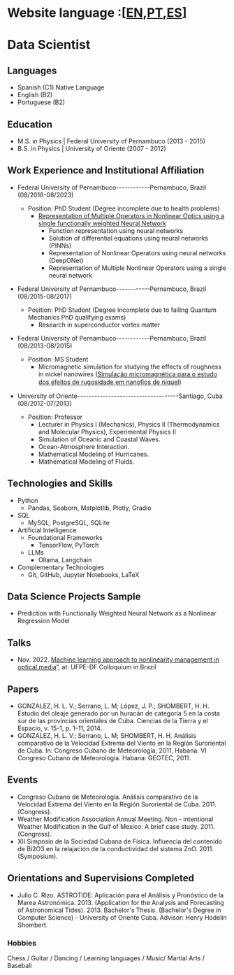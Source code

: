 
# Website language :\[[EN](https://henryhodelin.github.io/Short_Resume_EN/),[PT](https://henryhodelin.github.io/Short_Resume_EN/),[ES](https://henryhodelin.github.io/Short_Resume_EN/)\]

# Data Scientist

## Languages

- Spanish (C1) Native Language
- English (B2)
- Portuguese (B2)

## Education 
- M.S. in Physics | Federal University of Pernambuco (2013 - 2015)
- B.S. in Physics | University of Oriente (2007 - 2012)

## Work Experience and Institutional Affiliation

- Federal University of Pernambuco------------Pernambuco, Brazil (08/2018-08/2023) 
  - Position: PhD Student (Degree incomplete due to health problems)
     - [Representation of Multiple Operators in Nonlinear Optics using a single functionally weighted Neural Network](https://www.youtube.com/watch?v=WtNqO2yZN9Y&t=3341s)
        - Function representation using neural networks
        - Solution of differential equations using neural networks (PINNs)
        - Representation of Nonlinear Operators using neural networks (DeepONet)
        - Representation of Multiple Nonlinear Operators using a single neural network  

- Federal University of Pernambuco------------Pernambuco, Brazil (08/2015-08/2017) 
  - Position: PhD Student (Degree incomplete due to failing Quantum Mechanics PhD qualifying exams)
     - Research in superconductor vortex matter

- Federal University of Pernambuco------------Pernambuco, Brazil (08/2013-08/2015) 
  - Position: MS Student
    - Micromagnetic simulation for studying the effects of roughness in nickel nanowires ([Simulação micromagnética para o estudo dos efeitos de
rugosidade em nanoﬁos de níquel](https://repositorio.ufpe.br/bitstream/123456789/17699/1/Dissertacao-Version-Final.pdf))

    
- University of Oriente------------------------------------Santiago, Cuba (08/2012-07/2013)
  - Position: Professor
    - Lecturer in Physics I (Mechanics), Physics II (Thermodynamics and Molecular Physics), Experimental Physics II
    - Simulation of Oceanic and Coastal Waves.
    - Ocean-Atmosphere Interaction.
    - Mathematical Modeling of Hurricanes.
    - Mathematical Modeling of Fluids.
   
## Technologies and Skills
- Python
  - Pandas, Seaborn, Matplotlib, Plotly, Gradio  
- SQL
  - MySQL, PostgreSQL, SQLite 
- Artificial Intelligence
  - Foundational Frameworks 
    - TensorFlow, PyTorch  
  - LLMs
    - Ollama, Langchain
- Complementary Technologies
  - Git, GitHub, Jupyter Notebooks, LaTeX   

## Data Science Projects Sample
- Prediction with Functionally Weighted Neural Network as a Nonlinear Regression Model

## Talks

- Nov. 2022. [Machine learning approach to nonlinearity management in optical media](https://www.youtube.com/watch?v=WtNqO2yZN9Y&t=3341s)”, at: UFPE-DF Colloquium in Brazil 

## Papers

- GONZALEZ, H. L. V.; Serrano, L. M; López, J. P.;
SHOMBERT, H. H. Estudio del oleaje generado por un
huracán de categoría 5 en la costa sur de las provincias
orientales de Cuba. Ciencias de la Tierra y el Espacio, v.
15-1, p. 1-11, 2014.
- GONZALEZ, H. L. V.; Serrano, L. M; SHOMBERT, H. H.
Análisis comparativo de la Velocidad Extrema del Viento en
la Región Suroriental de Cuba. In: Congreso Cubano de
Meteorología, 2011, Habana. VI Congreso Cubano de
Meteorología. Habana: GEOTEC, 2011.

## Events 

- Congreso Cubano de Meteorología. Análisis comparativo de
la Velocidad Extrema del Viento en la Región Suroriental de
Cuba. 2011. (Congress).
- Weather Modification Association Annual Meeting. Non -
intentional Weather Modification in the Gulf of Mexico: A
brief case study. 2011. (Congress).
- XII Simposio de la Sociedad Cubana de Física. Influencia del
contenido de Bi2O3 en la relajación de la conductividad
del sistema ZnO. 2011. (Symposium).

## Orientations and Supervisions Completed

- Julio C. Rizo. ASTROTIDE:  Aplicación para el Análisis y
Pronóstico de la Marea Astronómica. 2013. (Application for the Analysis and
Forecasting of Astronomical Tides). 2013. Bachelor's Thesis. (Bachelor's Degree in Computer Science) - University of Oriente Cuba.
Advisor: Henry Hodelin Shombert.

### Hobbies

Chess / Guitar / Dancing / 
Learning languages / Music/ 
Martial Arts / Baseball

